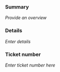 ### Summary
_Provide an overview_
### Details
_Enter details_
### Ticket number
_Enter ticket number here_

